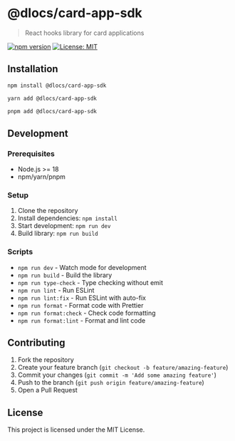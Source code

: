 # @dlocs/card-app-sdk

> React hooks library for card applications

[![npm version](https://badge.fury.io/js/@dlocs%2Fcard-app-sdk.svg)](https://badge.fury.io/js/@dlocs%2Fcard-app-sdk)
[![License: MIT](https://img.shields.io/badge/License-MIT-yellow.svg)](https://opensource.org/licenses/MIT)

## Installation

```bash
npm install @dlocs/card-app-sdk
```

```bash
yarn add @dlocs/card-app-sdk
```

```bash
pnpm add @dlocs/card-app-sdk
```

## Development

### Prerequisites

- Node.js >= 18
- npm/yarn/pnpm

### Setup

1. Clone the repository
2. Install dependencies: `npm install`
3. Start development: `npm run dev`
4. Build library: `npm run build`

### Scripts

- `npm run dev` - Watch mode for development
- `npm run build` - Build the library
- `npm run type-check` - Type checking without emit
- `npm run lint` - Run ESLint
- `npm run lint:fix` - Run ESLint with auto-fix
- `npm run format` - Format code with Prettier
- `npm run format:check` - Check code formatting
- `npm run format:lint` - Format and lint code

## Contributing

1. Fork the repository
2. Create your feature branch (`git checkout -b feature/amazing-feature`)
3. Commit your changes (`git commit -m 'Add some amazing feature'`)
4. Push to the branch (`git push origin feature/amazing-feature`)
5. Open a Pull Request

## License

This project is licensed under the MIT License.
